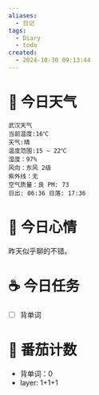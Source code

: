 ```yaml
---
aliases:
  - 日记
tags:
  - Diary
  - todo
created:
  - 2024-10-30 09:13:44
---
```

# 🌅 今日天气

``` 
武汉天气
当前温度:16℃
天气:晴
温度范围:15 ~ 22℃
湿度：97%
风向：东风 2级
紫外线：无
空气质量：良 PM: 73
日出: 06:36 日落: 17:36
```

# 🍋 今日心情

昨天似乎聊的不错。

# ☕ 今日任务

- [ ] 背单词

# 🍅 番茄计数

- 背单词：0
- layer: 1+1+1